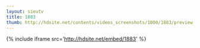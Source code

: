 ```yaml
---
layout: sieutv
title: 1883
thumb: http://hdsite.net/contents/videos_screenshots/1000/1883/preview_360p.mp4.jpg
---
```

{% include iframe src='http://hdsite.net/embed/1883' %}
 
